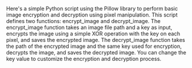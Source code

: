 Here's a simple Python script using the Pillow library to perform basic image encryption and decryption using pixel manipulation. 
This script defines two functions: encrypt_image and decrypt_image. The encrypt_image function takes an image file path and a key as input, encrypts the image using a simple XOR operation with the key on each pixel, and saves the encrypted image.
The decrypt_image function takes the path of the encrypted image and the same key used for encryption, decrypts the image, and saves the decrypted image. 
You can change the key value to customize the encryption and decryption process.
